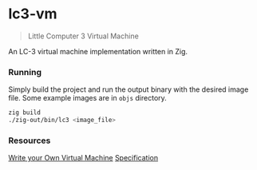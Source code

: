 # lc3-vm

> Little Computer 3 Virtual Machine

An LC-3 virtual machine implementation written in Zig.

### Running

Simply build the project and run the output binary with the desired image file.
Some example images are in `objs` directory.

```sh
zig build
./zig-out/bin/lc3 <image_file>
```


### Resources

[Write your Own Virtual Machine](https://www.jmeiners.com/lc3-vm/)
[Specification](https://www.jmeiners.com/lc3-vm/supplies/lc3-isa.pdf)
